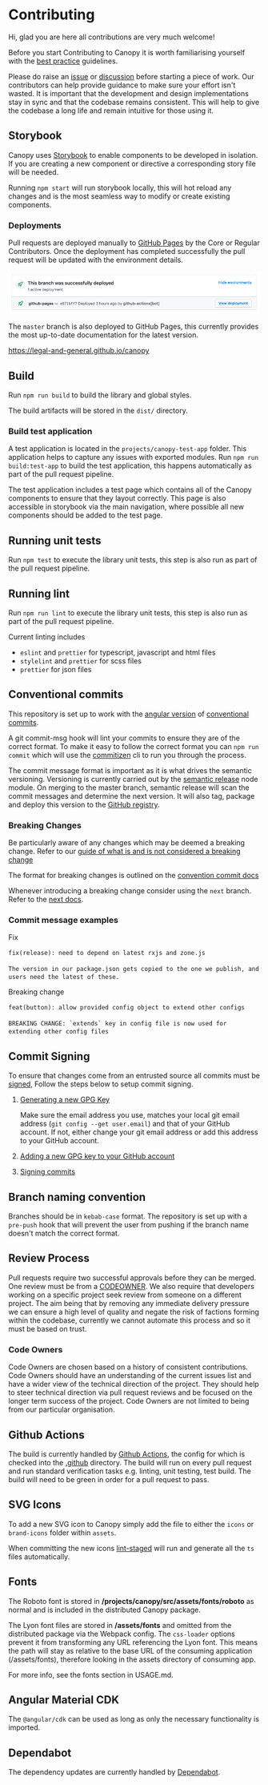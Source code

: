 # Contributing

Hi, glad you are here all contributions are very much welcome!

Before you start Contributing to Canopy it is worth familiarising yourself with the [best practice](./BEST_PRACTICE.md) guidelines.

Please do raise an [issue](https://github.com/Legal-and-General/canopy/issues) or [discussion](https://github.com/Legal-and-General/canopy/discussions) before starting a piece of work. Our contributors can help provide guidance to make sure your effort isn't wasted. It is important that the development and design implementations stay in sync and that the codebase remains consistent. This will help to give the codebase a long life and remain intuitive for those using it.

## Storybook

Canopy uses [Storybook](https://storybook.js.org/) to enable components to be developed in isolation. If you are creating a new component or directive a corresponding story file will be needed.

Running `npm start` will run storybook locally, this will hot reload any changes and is the most seamless way to modify or create existing components.

### Deployments

Pull requests are deployed manually to [GitHub Pages](https://pages.github.com/) by the Core or Regular Contributors.
Once the deployment has completed successfully the pull request will be updated with the environment details.

<img alt="" src="./assets/deployment-gh-pages.png">

The `master` branch is also deployed to GitHub Pages, this currently provides the most up-to-date documentation for the latest version.

https://legal-and-general.github.io/canopy

## Build

Run `npm run build` to build the library and global styles.

The build artifacts will be stored in the `dist/` directory.

### Build test application

A test application is located in the `projects/canopy-test-app` folder. This application helps to capture any issues with exported modules. Run `npm run build:test-app` to build the test application, this happens automatically as part of the pull request pipeline.

The test application includes a test page which contains all of the Canopy components to ensure that they layout correctly. This page is also accessible in storybook via the main navigation, where possible all new components should be added to the test page.

## Running unit tests

Run `npm test` to execute the library unit tests, this step is also run as part of the pull request pipeline.

## Running lint

Run `npm run lint` to execute the library unit tests, this step is also run as part of the pull request pipeline.

Current linting includes

- `eslint` and `prettier` for typescript, javascript and html files
- `stylelint` and `prettier` for scss files
- `prettier` for json files

## Conventional commits

This repository is set up to work with the [angular version](https://github.com/angular/angular/blob/master/CONTRIBUTING.md#-commit-message-guidelines) of [conventional commits](https://www.conventionalcommits.org).

A git commit-msg hook will lint your commits to ensure they are of the correct format. To make it easy to follow the correct format you can `npm run commit` which will use the [commitizen](https://github.com/commitizen/cz-cli) cli to run you through the process.

The commit message format is important as it is what drives the semantic versioning. Versioning is currently carried out by the [semantic release](https://semantic-release.gitbook.io/) node module. On merging to the master branch, semantic release will scan the commit messages and determine the next version. It will also tag, package and deploy this version to the [GitHub registry](https://github.com/features/package-registry).

### Breaking Changes

Be particularly aware of any changes which may be deemed a breaking change. Refer to our [guide of what is and is not considered a breaking change](./BREAKING_CHANGES.md)

The format for breaking changes is outlined on the [convention commit docs](https://www.conventionalcommits.org/en/v1.0.0-beta.2/#commit-message-with-description-and-breaking-change-in-body)

Whenever introducing a breaking change consider using the `next` branch. Refer to the [next docs](./NEXT_BRANCH.md).

### Commit message examples

Fix

```
fix(release): need to depend on latest rxjs and zone.js

The version in our package.json gets copied to the one we publish, and users need the latest of these.
```

Breaking change

```
feat(button): allow provided config object to extend other configs

BREAKING CHANGE: `extends` key in config file is now used for extending other config files
```

## Commit Signing

To ensure that changes come from an entrusted source all commits must be [signed](https://help.github.com/en/articles/about-commit-signature-verification), Follow the steps below to setup commit signing.

1. [Generating a new GPG Key](https://help.github.com/en/articles/generating-a-new-gpg-key)

   Make sure the email address you use, matches your local git email address (`git config --get user.email`) and that of your GitHub account. If not, either change your git email address or add this address to your GitHub account.

2. [Adding a new GPG key to your GitHub account](https://help.github.com/en/articles/adding-a-new-gpg-key-to-your-github-account)
3. [Signing commits](https://help.github.com/en/articles/signing-commits)

## Branch naming convention

Branches should be in `kebab-case` format.
The repository is set up with a `pre-push` hook that will prevent the user from pushing if the branch name doesn't match the correct format.

## Review Process

Pull requests require two successful approvals before they can be merged. One review must be from a [CODEOWNER](./.github/CODEOWNERS). We also require that developers working on a specific project seek review from someone on a different project. The aim being that by removing any immediate delivery pressure we can ensure a high level of quality and negate the risk of factions forming within the codebase, currently we cannot automate this process and so it must be based on trust.

### Code Owners

Code Owners are chosen based on a history of consistent contributions. Code Owners should have an understanding of the current issues list and have a wider view of the technical direction of the project. They should help to steer technical direction via pull request reviews and be focused on the longer term success of the project. Code Owners are not limited to being from our particular organisation.

## Github Actions

The build is currently handled by [Github Actions](https://help.github.com/en/actions), the config for which is checked into the [.github](./.github) directory. The build will run on every pull request and run standard verification tasks e.g. linting, unit testing, test build. The build will need to be green in order for a pull request to pass.

## SVG Icons

To add a new SVG icon to Canopy simply add the file to either the `icons` or `brand-icons` folder within `assets`.

When committing the new icons [lint-staged](https://github.com/okonet/lint-staged) will run and generate all the `ts` files automatically.

## Fonts

The Roboto font is stored in **/projects/canopy/src/assets/fonts/roboto** as normal and is included in the distributed Canopy package.

The Lyon font files are stored in **/assets/fonts** and omitted from the distributed package via the Webpack config. The `css-loader` options prevent it from transforming any URL referencing the Lyon font. This means the path will stay as relative to the base URL of the consuming application (/assets/fonts), therefore looking in the assets directory of consuming app.

For more info, see the fonts section in USAGE.md.

## Angular Material CDK
The `@angular/cdk` can be used as long as only the necessary functionality is imported. 

## Dependabot
The dependency updates are currently handled by [Dependabot](./DEPENDABOT.md).

